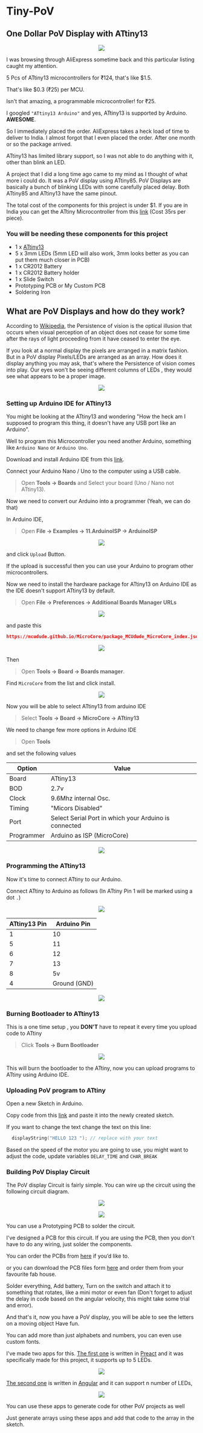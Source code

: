 # Tiny-PoV

## One Dollar PoV Display with ATtiny13

<p align="center">
   <img src="./images/pov-cover.png"/>
</p>

I was browsing through AliExpress sometime back and this particular listing caught my attention.

5 Pcs of ATtiny13 microcontrollers for ₹124, that's like $1.5.

That's like $0.3 (₹25) per MCU.

Isn't that amazing, a programmable microcontroller! for ₹25.

I googled `"ATtiny13 Arduino"` and yes, ATtiny13 is supported by Arduino. **AWESOME**.

So I immediately placed the order.
AliExpress takes a heck load of time to deliver to India.
I almost forgot that I even placed the order.
After one month or so the package arrived.

ATtiny13 has limited library support, so I was not able to do anything with it, other than blink an LED.

A project that I did a long time ago came to my mind as I thought of what more i could do.
It was a PoV display using ATtiny85.
PoV Displays are basically a bunch of blinking LEDs with some carefully placed delay.
Both ATtiny85 and ATtiny13 have the same pinout.

The total cost of the components for this project is under $1.
If you are in India you can get the ATtiny Microcontroller from this [link](https://www.roboelements.com/product/attiny13-microcontroller-8-bit-atmel-avr-microcontroller/) (Cost 35rs per piece).

### You will be needing these components for this project

-   1 x [ATtiny13](https://www.roboelements.com/product/attiny13-microcontroller-8-bit-atmel-avr-microcontroller/)
-   5 x 3mm LEDs (5mm LED will also work, 3mm looks better as you can put them much closer in PCB)
-   1 x CR2012 Battery
-   1 x CR2012 Battery holder
-   1 x Slide Switch
-   Prototyping PCB or My Custom PCB
-   Soldering Iron

## What are PoV Displays and how do they work?

According to [Wikipedia](https://en.wikipedia.org/wiki/POV), the Persistence of vision is
the optical illusion that occurs when visual perception of an object does not cease for some time after the rays of light proceeding from it have ceased to enter the eye.

If you look at a normal display the pixels are arranged in a matrix fashion.
But in a PoV display Pixels/LEDs are arranged as an array.
How does it display anything you may ask, that's where the Persistence of vision comes into play.
Our eyes won't be seeing different columns of LEDs , they would see what appears to be a proper image.

<p align="center">
   <img src="./images/animated.gif"/>
</p>

### Setting up Arduino IDE for ATtiny13

You might be looking at the ATtiny13 and wondering "How the heck am I supposed to program this thing, it doesn't have any USB port like an Arduino".

Well to program this Microcontroller you need another Arduino, something like `Arduino Nano` or `Arduino Uno`.

Download and install Arduino IDE from this [link](https://www.arduino.cc/en/software).

Connect your Arduino Nano / Uno to the computer using a USB cable.

> Open **Tools -> Boards** and Select your board (Uno / Nano not ATtiny13).

Now we need to convert our Arduino into a programmer (Yeah, we can do that)

In Arduino IDE,

> Open **File -> Examples -> 11.ArduinoISP -> ArduinoISP**

<p align="center">
   <img src="./images/arduino-as-isp.png"/>
</p>

and click `Upload` Button.

If the upload is successful then you can use your Arduino to program other microcontrollers.

Now we need to install the hardware package for ATtiny13 on Arduino IDE as the IDE doesn't support ATtiny13 by default.

> Open **File -> Preferences -> Additional Boards Manager URLs**

<p align="center">
   <img src="./images/preferences.png"/>
</p>

and paste this

```json
https://mcudude.github.io/MicroCore/package_MCUdude_MicroCore_index.json
```

<p align="center">
   <img src="./images/board-urls.png"/>
</p>

Then

> Open **Tools -> Board -> Boards manager**.

Find `MicroCore` from the list and click install.

<p align="center">
   <img src="./images/microcore.png"/>
</p>

Now you will be able to select ATtiny13 from arduino IDE

> Select **Tools -> Board -> MicroCore -> ATtiny13**

We need to change few more options in Arduino IDE

> Open **Tools**

and set the following values

| Option     | Value                                                 |
| ---------- | ----------------------------------------------------- |
| Board      | ATtiny13                                              |
| BOD        | 2.7v                                                  |
| Clock      | 9.6Mhz internal Osc.                                  |
| Timing     | "Micors Disabled"                                     |
| Port       | Select Serial Port in which your Arduino is connected |
| Programmer | Arduino as ISP (MicroCore)                            |

<p align="center">
   <img src="./images/tiny-settings.png"/>
</p>

### Programming the ATtiny13

Now it's time to connect ATtiny to our Arduino.

Connect ATtiny to Arduino as follows
(In ATtiny Pin 1 will be marked using a dot `.`)

<p align="center">
   <img src="./images/tiny-pins.png"/>
</p>

| ATtiny13 Pin | Arduino Pin  |
| ------------ | ------------ |
| 1            | 10           |
| 5            | 11           |
| 6            | 12           |
| 7            | 13           |
| 8            | 5v           |
| 4            | Ground (GND) |

<p align="center">
   <img src="./images/uno-to-tiny.png"/>
</p>

### Burning Bootloader to ATtiny13

This is a one time setup , you **DON'T** have to repeat it every time you upload code to ATtiny

> Click **Tools -> Burn Bootloader**

<p align="center">
   <img src="./images/burn-bootloader.png"/>
</p>

This will burn the bootloader to the ATtiny, now you can upload programs to ATtiny using Arduino IDE.

### Uploading PoV program to ATtiny

Open a new Sketch in Arduino.

Copy code from this [link](https://github.com/B45i/Tiny-PoV/blob/master/Tiny-POV.ino) and paste it into the newly created sketch.

If you want to change the text change the text on this line:

```cpp
  displayString("HELLO 123 "); // replace with your text
```

Based on the speed of the motor you are going to use, you might want to adjust the code, update variables `DELAY_TIME` and `CHAR_BREAK`

### Building PoV Display Circuit

The PoV display Circuit is fairly simple.
You can wire up the circuit using the following circuit diagram.

<p align="center">
   <img src="./images/pov-circuit.png"/>
</p>

<p align="center">
   <img src="./images/pov-connection.png"/>
</p>

You can use a Prototyping PCB to solder the circuit.

I've designed a PCB for this circuit.
If you are using the PCB, then you don't have to do any wiring, just solder the components.

You can order the PCBs from [here](http://todo-add-lnk-here) if you’d like to.

or you can download the PCB files form [here](https://github.com/B45i/Tiny-PoV/tree/master/Hardware) and order them from your favourite fab house.

Solder everything,
Add battery,
Turn on the switch and attach it to something that rotates,
like a mini motor or even fan
(Don't forget to adjust the delay in code based on the angular velocity, this might take some trial and error).

And that's it, now you have a PoV display, you will be able to see the letters on a moving object Have fun.

You can add more than just alphabets and numbers, you can even use custom fonts.

I've made two apps for this.
[The first one](https://pov-display-calc.vercel.app/) is written in [Preact](https://preactjs.com/) and it was specifically made for this project, it supports up to 5 LEDs.

<p align="center">
   <img src="./images/app-preact.png"/>
</p>

[The second one](https://po-v-display-calculator.vercel.app/) is written in [Angular](https://angular.io/) and it can support n number of LEDs,

<p align="center">
   <img src="./images/app-ng.png"/>
</p>

You can use these apps to generate code for other PoV projects as well

Just generate arrays using these apps and add that code to the array in the sketch.
